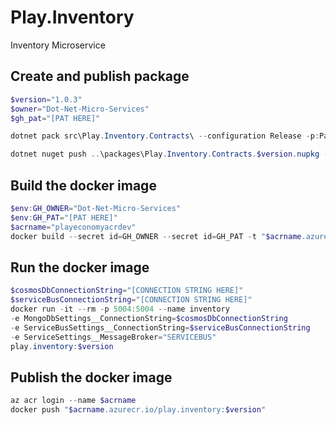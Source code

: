 # Play.Inventory
Inventory Microservice

## Create and publish package
```powershell
$version="1.0.3"
$owner="Dot-Net-Micro-Services"
$gh_pat="[PAT HERE]"

dotnet pack src\Play.Inventory.Contracts\ --configuration Release -p:PackageVersion=$version -p:RepositoryUrl=https://github.com/$owner/Play.Inventory -o ..\packages

dotnet nuget push ..\packages\Play.Inventory.Contracts.$version.nupkg --api-key $gh_pat --source "github"
```

## Build the docker image
```powershell
$env:GH_OWNER="Dot-Net-Micro-Services"
$env:GH_PAT="[PAT HERE]"
$acrname="playeconomyacrdev"
docker build --secret id=GH_OWNER --secret id=GH_PAT -t "$acrname.azurecr.io/play.inventory:$version" .
```

## Run the docker image
```powershell
$cosmosDbConnectionString="[CONNECTION STRING HERE]"
$serviceBusConnectionString="[CONNECTION STRING HERE]"
docker run -it --rm -p 5004:5004 --name inventory 
-e MongoDbSettings__ConnectionString=$cosmosDbConnectionString
-e ServiceBusSettings__ConnectionString=$serviceBusConnectionString
-e ServiceSettings__MessageBroker="SERVICEBUS"
play.inventory:$version
```
## Publish the docker image
```powershell
az acr login --name $acrname
docker push "$acrname.azurecr.io/play.inventory:$version"
```